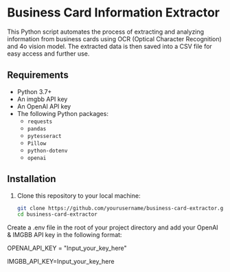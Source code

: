 # Business Card Information Extractor

This Python script automates the process of extracting and analyzing information from business cards using OCR (Optical Character Recognition) and 4o vision model. The extracted data is then saved into a CSV file for easy access and further use.



## Requirements

- Python 3.7+
- An imgbb API key
- An OpenAI API key
- The following Python packages:
  - `requests`
  - `pandas`
  - `pytesseract`
  - `Pillow`
  - `python-dotenv`
  - `openai`

## Installation

1. Clone this repository to your local machine:
   ```bash
   git clone https://github.com/yourusername/business-card-extractor.git
   cd business-card-extractor

Create a .env file in the root of your project directory and add your OpenAI & IMGBB API key in the following format:

OPENAI_API_KEY = "Input_your_key_here"

IMGBB_API_KEY=Input_your_key_here
